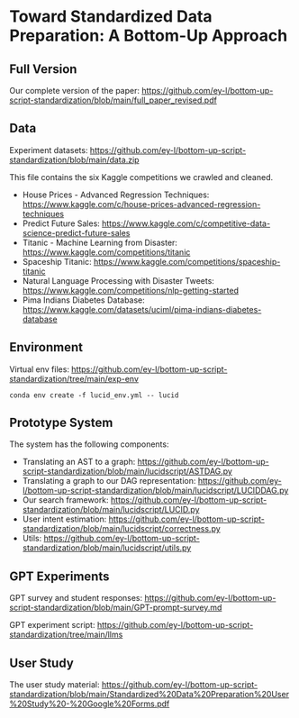 # Toward Standardized Data Preparation: A Bottom-Up Approach

## Full Version

Our complete version of the paper: https://github.com/ey-l/bottom-up-script-standardization/blob/main/full_paper_revised.pdf

## Data

Experiment datasets: https://github.com/ey-l/bottom-up-script-standardization/blob/main/data.zip

This file contains the six Kaggle competitions we crawled and cleaned.
* House Prices - Advanced Regression Techniques: https://www.kaggle.com/c/house-prices-advanced-regression-techniques
* Predict Future Sales: https://www.kaggle.com/c/competitive-data-science-predict-future-sales
* Titanic - Machine Learning from Disaster: https://www.kaggle.com/competitions/titanic
* Spaceship Titanic: https://www.kaggle.com/competitions/spaceship-titanic
* Natural Language Processing with Disaster Tweets: https://www.kaggle.com/competitions/nlp-getting-started
* Pima Indians Diabetes Database: https://www.kaggle.com/datasets/uciml/pima-indians-diabetes-database

## Environment

Virtual env files: https://github.com/ey-l/bottom-up-script-standardization/tree/main/exp-env

``` conda env create -f lucid_env.yml -- lucid ```

## Prototype System

The system has the following components:
* Translating an AST to a graph: https://github.com/ey-l/bottom-up-script-standardization/blob/main/lucidscript/ASTDAG.py
* Translating a graph to our DAG representation: https://github.com/ey-l/bottom-up-script-standardization/blob/main/lucidscript/LUCIDDAG.py
* Our search framework: https://github.com/ey-l/bottom-up-script-standardization/blob/main/lucidscript/LUCID.py
* User intent estimation: https://github.com/ey-l/bottom-up-script-standardization/blob/main/lucidscript/correctness.py
* Utils: https://github.com/ey-l/bottom-up-script-standardization/blob/main/lucidscript/utils.py

## GPT Experiments

GPT survey and student responses: https://github.com/ey-l/bottom-up-script-standardization/blob/main/GPT-prompt-survey.md

GPT experiment script: https://github.com/ey-l/bottom-up-script-standardization/tree/main/llms

## User Study

The user study material: https://github.com/ey-l/bottom-up-script-standardization/blob/main/Standardized%20Data%20Preparation%20User%20Study%20-%20Google%20Forms.pdf
